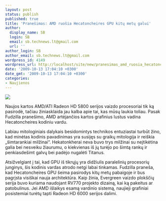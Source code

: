 ```yaml
---
layout: post
status: publish
published: true
title: 'Pranešimas: AMD ruošia Hecatoncheires GPU kitų metų galui'
author:
  display_name: SB
  login: SB
  email: sb.technews.lt@gmail.com
  url: ''
author_login: SB
author_email: sb.technews.lt@gmail.com
wordpress_id: 4149
wordpress_url: http://localhost/site/new/pranesimas_amd_ruosia_hecatoncheires_gpu_kitu_metu_galui/
date: '2009-10-13 17:04:10 +0300'
date_gmt: '2009-10-13 17:04:10 +0300'
categories:
- Naujienos
---
```

<div class="imgright"><img src="http://t0.gstatic.com/images?q=tbn:Mq4Aa9opss9bIM:http://www.pcgameshardware.com/screenshots/medium/2007/04/1176365518523.jpg"  /></div>
<p>Naujos kartos AMD/ATI Radeon HD 5800 serijos vaizdo procesoriai tik ką pasirodė, tačiau žiniasklaida jau kalba apie tai, kas mūsų laukia toliau. Pasak Fudzilla pranešimo, AMD artėjančios kartos grafinius lustus vadina Hecatoncheires kodiniu vardu.</p>
<p>Labiau mitologiniais dalykais besidomintys technikos entuziastai turbūt žino, kad minėtas kodinis pavadinimas yra susijęs su graikų mitologija ir reiškia „šimtarankiai milžinai“. Hekatonkherai neva buvo trys milžinai su neįtikėtina galia bei nesveiku žiaurumu, o kiekvienas iš jų turėjo po šimtą rankų ir penkiasdešimt galvų bei padėjo nugalėti Titanus.</p>
<p>Atsižvelgiant į tai, kad GPU iš tikrųjų yra didžiulis paralelinių procesorių junginys, šis kodinis vardas atrodo netgi labai tinkamas. Fudzilla praneša, kad Hecatoncheires GPU šeima pasirodys kitų metų pabaigoje ir bus pagrįsta visiškai nauja architektūra. Kaip žinia, Evergreen vaizdo plokščių serija buvo kuriama naudojant RV770 projekto dizainą, kai ką pakeitus ar patobulinus. Jei AMD išlaikys esamą vardinio sistemą, naujieji grafiniai posistemiai turėtų tapti Radeon HD 6000 serijos dalimi.<br /></p>

